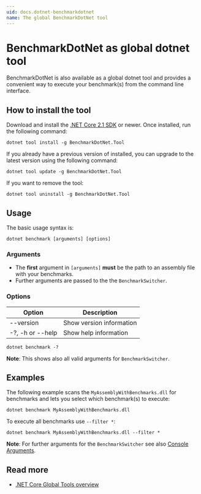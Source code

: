 ```yaml
---
uid: docs.dotnet-benchmarkdotnet
name: The global BenchmarkDotNet tool
---
```


# BenchmarkDotNet as global dotnet tool

BenchmarkDotNet is also available as a global dotnet tool and provides a convenient way to execute your benchmark(s) from the command line interface.

## How to install the tool

Download and install the [.NET Core 2.1 SDK](https://www.microsoft.com/net/download) or newer. Once installed, run the following command:

```log
dotnet tool install -g BenchmarkDotNet.Tool
```

If you already have a previous version of installed, you can upgrade to the latest version using the following command:

```log
dotnet tool update -g BenchmarkDotNet.Tool
```

If you want to remove the tool:

```log
dotnet tool uninstall -g BenchmarkDotNet.Tool
```

## Usage

The basic usage syntax is:

```log
dotnet benchmark [arguments] [options]
```

### Arguments

* The **first** argument in `[arguments]` **must** be the path to an assembly file with your benchmarks.
* Further arguments are passed to the the `BenchmarkSwitcher`.

### Options

| Option | Description |
| ------ | ----------- |
|--version|Show version information|
|-?, -h or --help|Show help information|

```log
dotnet benchmark -?
```

**Note**: This shows also all valid arguments for `BenchmarkSwitcher`.

## Examples

The following example scans the `MyAssemblyWithBenchmarks.dll` for benchmarks and lets you select which benchmark(s) to execute: 

```log
dotnet benchmark MyAssemblyWithBenchmarks.dll
```

To execute all benchmarks use `--filter *`:

```log
dotnet benchmark MyAssemblyWithBenchmarks.dll --filter *
```

**Note**: For further arguments for the `BenchmarkSwitcher` see also [Console Arguments](console-args.md).

## Read more

* [.NET Core Global Tools overview](https://docs.microsoft.com/en-us/dotnet/core/tools/global-tools)